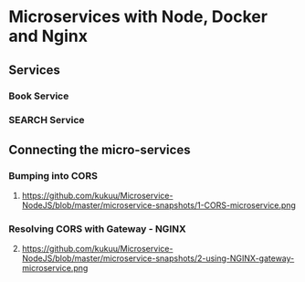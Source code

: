 # Microservices with Node, Docker and Nginx 
## Services
### Book Service
### SEARCH Service

## Connecting the micro-services
### Bumping into CORS
1. https://github.com/kukuu/Microservice-NodeJS/blob/master/microservice-snapshots/1-CORS-microservice.png
### Resolving CORS with Gateway - NGINX
2. https://github.com/kukuu/Microservice-NodeJS/blob/master/microservice-snapshots/2-using-NGINX-gateway-microservice.png

